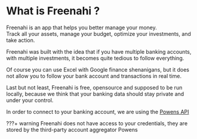 # What is Freenahi ?

Freenahi is an app that helps you better manage your money.  
Track all your assets, manage your budget, optimize your investments, and take action.

Freenahi was built with the idea that if you have multiple banking accounts, 
with multiple investments, it becomes quite tedious to follow everything.  

Of course you can use Excel with Google finance shenanigans, but it does not 
allow you to follow your bank account and transactions in real time.

Last but not least, Freenahi is free, opensource and supposed to be run locally, 
because we think that your banking data should stay private and under your control.

In order to connect to your banking account, we are using the [Powens API](powens.md)

???+ warning
    Freenahi does not have access to your credentials, they are stored by the third-party account aggregator Powens